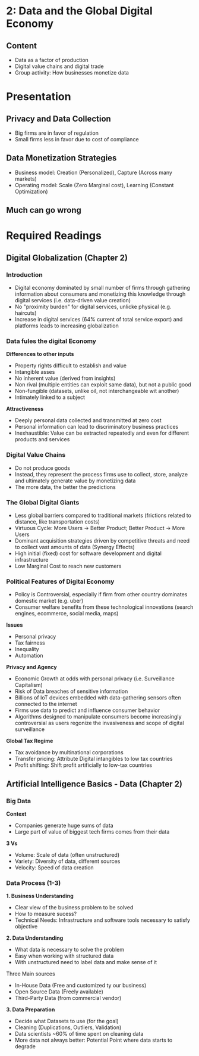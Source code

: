 # 2: Data and the Global Digital Economy


## Content
- Data as a factor of production
- Digital value chains and digital trade
- Group activity: How businesses monetize data

# Presentation

## Privacy and Data Collection
- Big firms are in favor of regulation
- Small firms less in favor due to cost of compliance

## Data Monetization Strategies
- Business model: Creation (Personalized), Capture (Across many markets)
- Operating model: Scale (Zero Marginal cost), Learning (Constant Optimization)

## Much can go wrong


# Required Readings

## Digital Globalization (Chapter 2)

### Introduction
- Digital economy dominated by small number of firms through gathering information about consumers and monetizing this knowledge through digital services (i.e. data-driven value creation)
- No "proximity burden" for digital services, unlicke physical (e.g. haircuts)
- Increase in digital services (64% current of total service export) and platforms leads to increasing globalization

### Data fules the digital Economy

**Differences to other inputs**

- Property rights difficult to establish and value
- Intangible asses
- No inherent value (derived from insights)
- Non rival (multiple entities can exploit same data), but not a public good
- Non-fungible (datasets, unlike oil, not interchangeable wit another)
- Intimately linked to a subject

**Attractiveness**

- Deeply personal data collected and transmitted at zero cost
- Personal information can lead to discriminatory business practices
- Inexhaustible: Value can be extracted repeatedly and even for different products and services

### Digital Value Chains

- Do not produce goods
- Instead, they represent the process firms use to collect, store, analyze and ultimately generate value by monetizing data
- The more data, the better the predictions

### The Global Digital Giants

- Less global barriers compared to traditional markets (frictions related to distance, like transportation costs)
- Virtuous Cycle: More Users -> Better Product; Better Product -> More Users
- Dominant acquisition strategies driven by competitive threats and need to collect vast amounts of data (Synergy Effects)
- High initial (fixed) cost for software development and digital infrastructure
- Low Marginal Cost to reach new customers

### Political Features of Digital Economy
- Policy is Controversial, especially if firm from other country dominates domestic market (e.g. uber)
- Consumer welfare benefits from these technological innovations (search engines, ecommerce, social media, maps)

**Issues**
- Personal privacy
- Tax fairness
- Inequality
- Automation

**Privacy and Agency**

- Economic Growth at odds with personal privacy (i.e. Surveillance Capitalism)
- Risk of Data breaches of sensitive information
- Billions of IoT devices embedded with data-gathering sensors often connected to the internet
- Firms use data to predict and influence consumer behavior
- Algorithms designed to manipulate consumers become increasingly controversial as users regonize the invasiveness and scope of digital surveillance

**Global Tax Regime**

- Tax avoidance by multinational corporations
- Transfer pricing: Attribute Digital intangibles to low tax countries
- Profit shifting: Shift profit artificially to low-tax countries

## Artificial Intelligence Basics - Data (Chapter 2)

### Big Data

**Context**

- Companies generate huge sums of data
- Large part of value of biggest tech firms comes from their data

**3 Vs**

- Volume: Scale of data (often unstructured)
- Variety: Diversity of data, different sources
- Velocity: Speed of data creation

### Data Process (1-3)

**1. Business Understanding**

- Clear view of the business problem to be solved
- How to measure sucess?
- Technical Needs: Infrastructure and software tools necessary to satisfy objective

**2. Data Understanding**

- What data is necessary to solve the problem
- Easy when working with structured data
- With unstructured need to label data and make sense of it

Three Main sources

- In-House Data (Free and customized ty our business)
- Open Source Data (Freely available)
- Third-Party Data (from commercial vendor)

**3. Data Preparation**

- Decide what Datasets to use (for the goal)
- Cleaning (Duplications, Outliers, Validation)
- Data scientists ~60% of time spent on cleaning data
- More data not always better: Potential Point where data starts to degrade
